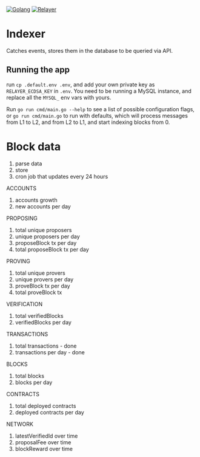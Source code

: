 [![Golang](https://github.com/taikoxyz/taiko-mono/actions/workflows/golang.yml/badge.svg)](https://github.com/taikoxyz/taiko-mono/actions/workflows/golang.yml)
[![Relayer](https://codecov.io/gh/taikoxyz/taiko-mono/branch/main/graph/badge.svg?token=E468X2PTJC&flag=relayer)](https://codecov.io/gh/taikoxyz/taiko-mono)

# Indexer

Catches events, stores them in the database to be queried via API.

## Running the app

run `cp .default.env .env`, and add your own private key as `RELAYER_ECDSA_KEY` in `.env`. You need to be running a MySQL instance, and replace all the `MYSQL_` env vars with yours.

Run `go run cmd/main.go --help` to see a list of possible configuration flags, or `go run cmd/main.go` to run with defaults, which will process messages from L1 to L2, and from L2 to L1, and start indexing blocks from 0.

# Block data

1. parse data
2. store
3. cron job that updates every 24 hours

ACCOUNTS

1. accounts growth
2. new accounts per day

PROPOSING

1. total unique proposers
2. unique proposers per day
3. proposeBlock tx per day
4. total proposeBlock tx per day

PROVING

1. total unique provers
2. unique provers per day
3. proveBlock tx per day
4. total proveBlock tx

VERIFICATION

1. total verifiedBlocks
2. verifiedBlocks per day

TRANSACTIONS

1. total transactions - done
2. transactions per day - done

BLOCKS

1. total blocks
2. blocks per day

CONTRACTS

1. total deployed contracts
2. deployed contracts per day

NETWORK

1. latestVerifiedId over time
2. proposalFee over time
3. blockReward over time
